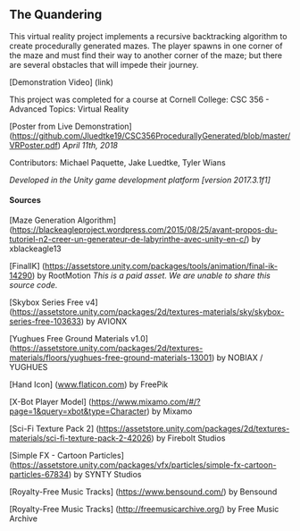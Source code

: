 ## The Quandering
This virtual reality project implements a recursive backtracking algorithm to create procedurally generated mazes. The player spawns in one corner of the maze and must find their way to another corner of the maze; but there are several obstacles that will impede their journey.

[Demonstration Video] (link)

This project was completed for a course at Cornell College:
CSC 356 - Advanced Topics: Virtual Reality

[Poster from Live Demonstration] (https://github.com/Jluedtke19/CSC356ProcedurallyGenerated/blob/master/VRPoster.pdf) *April 11th, 2018*

Contributors:
Michael Paquette, Jake Luedtke, Tyler Wians

*Developed in the Unity game development platform [version 2017.3.1f1]*

#### Sources
[Maze Generation Algorithm] (https://blackeagleproject.wordpress.com/2015/08/25/avant-propos-du-tutoriel-n2-creer-un-generateur-de-labyrinthe-avec-unity-en-c/) by xblackeagle13

[FinalIK] (https://assetstore.unity.com/packages/tools/animation/final-ik-14290) by RootMotion
*This is a paid asset. We are unable to share this source code.*

[Skybox Series Free v4] (https://assetstore.unity.com/packages/2d/textures-materials/sky/skybox-series-free-103633) by AVIONX

[Yughues Free Ground Materials v1.0] (https://assetstore.unity.com/packages/2d/textures-materials/floors/yughues-free-ground-materials-13001) by NOBIAX / YUGHUES

[Hand Icon] (www.flaticon.com) by FreePik

[X-Bot Player Model] (https://www.mixamo.com/#/?page=1&query=xbot&type=Character) by Mixamo

[Sci-Fi Texture Pack 2] (https://assetstore.unity.com/packages/2d/textures-materials/sci-fi-texture-pack-2-42026) by Firebolt Studios

[Simple FX - Cartoon Particles] (https://assetstore.unity.com/packages/vfx/particles/simple-fx-cartoon-particles-67834) by SYNTY Studios

[Royalty-Free Music Tracks] (https://www.bensound.com/) by Bensound

[Royalty-Free Music Tracks] (http://freemusicarchive.org/) by Free Music Archive
